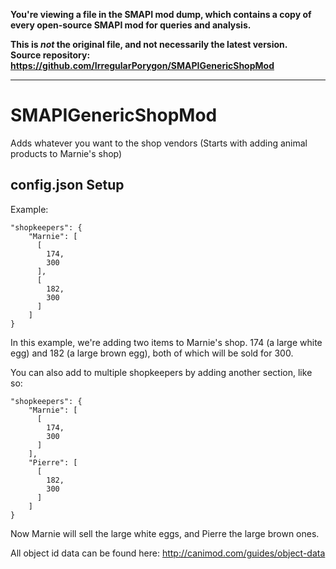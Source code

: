 **You're viewing a file in the SMAPI mod dump, which contains a copy of every open-source SMAPI mod
for queries and analysis.**

**This is _not_ the original file, and not necessarily the latest version.**  
**Source repository: https://github.com/IrregularPorygon/SMAPIGenericShopMod**

----

# SMAPIGenericShopMod
Adds whatever you want to the shop vendors (Starts with adding animal products to Marnie's shop)

## config.json Setup

Example:
~~~
"shopkeepers": {
    "Marnie": [
      [
        174,
        300
      ],
      [
        182,
        300
      ]
    ]
}
~~~

In this example, we're adding two items to Marnie's shop.
174 (a large white egg) and 182 (a large brown egg), both of which will be sold for 300.

You can also add to multiple shopkeepers by adding another section, like so:

~~~
"shopkeepers": {
    "Marnie": [
      [
        174,
        300
      ]
    ],
    "Pierre": [
      [
        182,
        300
      ]
    ]
}
~~~

Now Marnie will sell the large white eggs, and Pierre the large brown ones. 

All object id data can be found here: http://canimod.com/guides/object-data